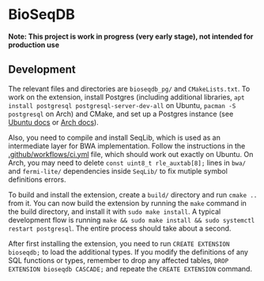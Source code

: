 # BioSeqDB

**Note: This project is work in progress (very early stage), not intended for production use**

## Development

The relevant files and directories are `bioseqdb_pg/` and `CMakeLists.txt`. To work on the extension, install Postgres (including additional libraries, `apt install postgresql postgresql-server-dev-all` on Ubuntu, `pacman -S postgresql` on Arch) and CMake, and set up a Postgres instance (see [Ubuntu docs](https://ubuntu.com/server/docs/databases-postgresql) or [Arch docs](https://wiki.archlinux.org/title/PostgreSQL)).

Also, you need to compile and install SeqLib, which is used as an intermediate layer for BWA implementation. Follow the instructions in the [.github/workflows/ci.yml](.github/workflows/ci.yml) file, which should work out exactly on Ubuntu. On Arch, you may need to delete `const uint8_t rle_auxtab[8];` lines in `bwa/` and `fermi-lite/` dependencies inside `SeqLib/` to fix mutiple symbol definitions errors.

To build and install the extension, create a `build/` directory and run `cmake ..` from it. You can now build the extension by running the `make` command in the build directory, and install it with `sudo make install`. A typical development flow is running `make && sudo make install && sudo systemctl restart postgresql`. The entire process should take about a second.

After first installing the extension, you need to run `CREATE EXTENSION bioseqdb;` to load the additional types. If you modify the definitions of any SQL functions or types, remember to drop any affected tables, `DROP EXTENSION bioseqdb CASCADE;` and repeate the `CREATE EXTENSION` command.
